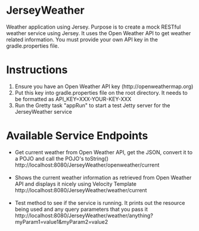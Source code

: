 # JerseyWeather
Weather application using Jersey. Purpose is to create a mock RESTful weather service using Jersey.
It uses the Open Weather API to get weather related information. You must provide your own API
key in the gradle.properties file.

# Instructions
<ol>
<li>Ensure you have an Open Weather API key (http://openweathermap.org)</li>
<li>Put this key into gradle.properties file on the root directory. It needs to be formatted as API_KEY=XXX-YOUR-KEY-XXX</li>
<li>Run the Gretty task "appRun" to start a test Jetty server for the JerseyWeather service</li>
</ol>

# Available Service Endpoints
<ul>
<li>   
Get current weather from Open Weather API, get the JSON, convert it to a POJO and call the POJO's toString()<br>
http://localhost:8080/JerseyWeather/openweather/current
</li> 
<br>
<li>
Shows the current weather information as retrieved from Open Weather API and displays it nicely using Velocity Template<br>
http://localhost:8080/JerseyWeather/weather/current
</li>
<br>
<li>
Test method to see if the service is running. It prints out the resource being used and any query parameters that you pass it<br>   
http://localhost:8080/JerseyWeather/weather/anything?myParam1=value1&myParam2=value2
</li>
</ul>
